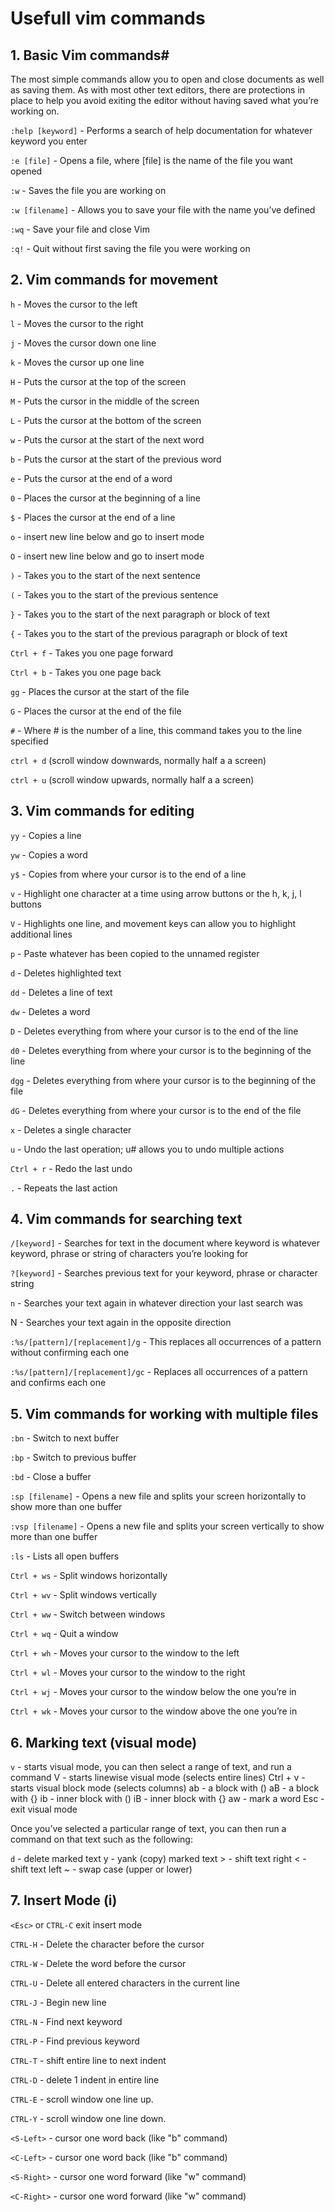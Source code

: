 # Usefull vim commands


## 1. Basic Vim commands#
The most simple commands allow you to open and close documents as well as saving them. As with most other text editors, there are protections in place to help you avoid exiting the editor without having saved what you’re working on.

`:help [keyword]` - Performs a search of help documentation for whatever keyword you enter

`:e [file]` - Opens a file, where [file] is the name of the file you want opened

`:w` - Saves the file you are working on

`:w [filename]` - Allows you to save your file with the name you’ve defined

`:wq` - Save your file and close Vim

`:q!` - Quit without first saving the file you were working on

## 2. Vim commands for movement

`h` - Moves the cursor to the left

`l` - Moves the cursor to the right

`j` - Moves the cursor down one line

`k` - Moves the cursor up one line

`H` - Puts the cursor at the top of the screen

`M` - Puts the cursor in the middle of the screen

`L` - Puts the cursor at the bottom of the screen

`w` - Puts the cursor at the start of the next word

`b` - Puts the cursor at the start of the previous word

`e` - Puts the cursor at the end of a word

`0` - Places the cursor at the beginning of a line

`$` - Places the cursor at the end of a line

`o` - insert new line below and go to insert mode

`O` - insert new line below and go to insert mode

`)` - Takes you to the start of the next sentence

`(` - Takes you to the start of the previous sentence

`}` - Takes you to the start of the next paragraph or block of text

`{` - Takes you to the start of the previous paragraph or block of text

`Ctrl + f` - Takes you one page forward

`Ctrl + b` - Takes you one page back

`gg` - Places the cursor at the start of the file

`G` - Places the cursor at the end of the file

`#` - Where # is the number of a line, this command takes you to the line specified

`ctrl + d` (scroll window downwards, normally half a a screen)

`ctrl + u` (scroll window upwards, normally half a a screen)

## 3. Vim commands for editing

`yy` - Copies a line

`yw` - Copies a word

`y$` - Copies from where your cursor is to the end of a line

`v` - Highlight one character at a time using arrow buttons or the h, k, j, l buttons

`V` - Highlights one line, and movement keys can allow you to highlight additional lines

`p` - Paste whatever has been copied to the unnamed register

`d` - Deletes highlighted text

`dd` - Deletes a line of text

`dw` - Deletes a word

`D` - Deletes everything from where your cursor is to the end of the line

`d0` - Deletes everything from where your cursor is to the beginning of the line

`dgg` - Deletes everything from where your cursor is to the beginning of the file

`dG` - Deletes everything from where your cursor is to the end of the file

`x` - Deletes a single character

`u` - Undo the last operation; u# allows you to undo multiple actions

`Ctrl + r` - Redo the last undo

`.` - Repeats the last action

## 4. Vim commands for searching text

`/[keyword]` - Searches for text in the document where keyword is whatever keyword, phrase or string of characters you’re looking for

`?[keyword]` - Searches previous text for your keyword, phrase or character string

`n` - Searches your text again in whatever direction your last search was

N - Searches your text again in the opposite direction

`:%s/[pattern]/[replacement]/g` - This replaces all occurrences of a pattern without confirming each one

`:%s/[pattern]/[replacement]/gc` - Replaces all occurrences of a pattern and confirms each one

## 5. Vim commands for working with multiple files

`:bn` - Switch to next buffer

`:bp` - Switch to previous buffer

`:bd` - Close a buffer

`:sp [filename]` - Opens a new file and splits your screen horizontally to show more than one buffer

`:vsp [filename]` - Opens a new file and splits your screen vertically to show more than one buffer

`:ls` - Lists all open buffers

`Ctrl + ws` - Split windows horizontally

`Ctrl + wv` - Split windows vertically

`Ctrl + ww` - Switch between windows

`Ctrl + wq` - Quit a window

`Ctrl + wh` - Moves your cursor to the window to the left

`Ctrl + wl` - Moves your cursor to the window to the right

`Ctrl + wj` - Moves your cursor to the window below the one you’re in

`Ctrl + wk` - Moves your cursor to the window above the one you’re in

## 6. Marking text (visual mode)

`v` - starts visual mode, you can then select a range of text, and run a command V - starts linewise visual mode (selects entire lines) Ctrl + v - starts visual block mode (selects columns) ab - a block with () aB - a block with {} ib - inner block with () iB - inner block with {} aw - mark a word Esc - exit visual mode

Once you’ve selected a particular range of text, you can then run a command on that text such as the following:

`d` - delete marked text y - yank (copy) marked text > - shift text right < - shift text left ~ - swap case (upper or lower)

## 7. Insert Mode (i)

`<Esc>` or `CTRL-C` exit insert mode

`CTRL-H` - Delete the character before the cursor

`CTRL-W` - Delete the word before the cursor

`CTRL-U` - Delete all entered characters in the current line

`CTRL-J` - Begin new line

`CTRL-N` - Find next keyword

`CTRL-P` - Find previous keyword

`CTRL-T` - shift entire line to next indent

`CTRL-D` - delete 1 indent in entire line

`CTRL-E` - scroll window one line up.

`CTRL-Y` - scroll window one line down.

`<S-Left>` -	cursor one word back (like "b" command)	 

`<C-Left>` -	cursor one word back (like "b" command)	

`<S-Right>` -	cursor one word forward (like "w" command)

`<C-Right>` -	cursor one word forward (like "w" command)


